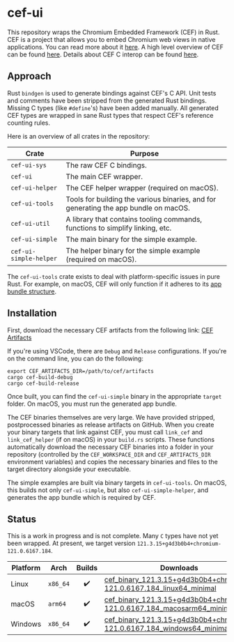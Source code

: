 # cef-ui

This repository wraps the Chromium Embedded Framework (CEF) in Rust. CEF is a project that allows you to embed Chromium web views in native applications. You can read more about it [here](https://github.com/chromiumembedded/cef). A high level overview of CEF can be found [here](https://bitbucket.org/chromiumembedded/cef/wiki/GeneralUsage). Details about CEF C interop can be found [here](https://bitbucket.org/chromiumembedded/cef/wiki/UsingTheCAPI.md).

## Approach

Rust `bindgen` is used to generate bindings against CEF's C API. Unit tests and comments have been stripped from the generated Rust bindings. Missing C types (like `#define`'s) have been added manually. All generated CEF types are wrapped in sane Rust types that respect CEF's reference counting rules.

Here is an overview of all crates in the repository:

| Crate | Purpose |
| --- | --- |
| `cef-ui-sys` | The raw CEF C bindings. |
| `cef-ui` | The main CEF wrapper. |
| `cef-ui-helper` | The CEF helper wrapper (required on macOS). |
| `cef-ui-tools` | Tools for building the various binaries, and for generating the app bundle on macOS. |
| `cef-ui-util` | A library that contains tooling commands, functions to simplify linking, etc. |
| `cef-ui-simple` | The main binary for the simple example. |
| `cef-ui-simple-helper` | The helper binary for the simple example (required on macOS). |

The `cef-ui-tools` crate exists to deal with platform-specific issues in pure Rust. For example, on macOS, CEF will only function if it adheres to its [app bundle structure](https://bitbucket.org/chromiumembedded/cef/wiki/GeneralUsage.md#markdown-header-macos).

## Installation

First, download the necessary CEF artifacts from the following link: [CEF Artifacts](https://github.com/hytopiagg/cef-ui/releases/tag/cef-artifacts-v0.1.0)

If you're using VSCode, there are `Debug` and `Release` configurations. If you're on the command line, you can do the following:

```
export CEF_ARTIFACTS_DIR=/path/to/cef/artifacts
cargo cef-build-debug
cargo cef-build-release
```

Once built, you can find the `cef-ui-simple` binary in the appropriate `target` folder. On macOS, you must run the generated app bundle.

The CEF binaries themselves are very large. We have provided stripped, postprocessed binaries as release artifacts on GitHub. When you create your binary targets that link against CEF, you must call `link_cef` and `link_cef_helper` (if on macOS) in your `build.rs` scripts. These functions automatically download the necessary CEF binaries into a folder in your repository (controlled by the `CEF_WORKSPACE_DIR` and `CEF_ARTIFACTS_DIR` environment variables) and copies the necessary binaries and files to the target directory alongside your executable.

The simple examples are built via binary targets in `cef-ui-tools`. On macOS, this builds not only `cef-ui-simple`, but also `cef-ui-simple-helper`, and generates the app bundle which is required by CEF.

## Status

This is a work in progress and is not complete. Many `C` types have not yet been wrapped. At present, we target version `121.3.15+g4d3b0b4+chromium-121.0.6167.184`.

| Platform | Arch | Builds | Downloads |
| --- | --- | :---: | --- |
| Linux | `x86_64` | :heavy_check_mark: | [cef_binary_121.3.15+g4d3b0b4+chromium-121.0.6167.184_linux64_minimal](https://cef-builds.spotifycdn.com/cef_binary_121.3.15%2Bg4d3b0b4%2Bchromium-121.0.6167.184_linux64_minimal.tar.bz2) |
| macOS | `arm64` | :heavy_check_mark: | [cef_binary_121.3.15+g4d3b0b4+chromium-121.0.6167.184_macosarm64_minimal](https://cef-builds.spotifycdn.com/cef_binary_121.3.15%2Bg4d3b0b4%2Bchromium-121.0.6167.184_macosarm64_minimal.tar.bz2)
| Windows | `x86_64` | :heavy_check_mark: | [cef_binary_121.3.15+g4d3b0b4+chromium-121.0.6167.184_windows64_minimal](https://cef-builds.spotifycdn.com/cef_binary_121.3.15%2Bg4d3b0b4%2Bchromium-121.0.6167.184_windows64_minimal.tar.bz2) |
